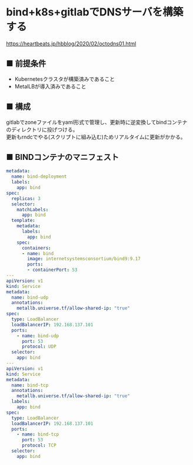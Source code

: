 # bind+k8s+gitlabでDNSサーバを構築する
https://heartbeats.jp/hbblog/2020/02/octodns01.html
## ■ 前提条件
- Kubernetesクラスタが構築済みであること
- MetalLBが導入済みであること

## ■ 構成
gitlabでzoneファイルをyaml形式で管理し、更新時に逆変換してbindコンテナのディレクトリに投げつける。  
更新もrndcでやる(スクリプトに組み込む)ためリアルタイムに更新がかかる。

## ■ BINDコンテナのマニフェスト
```yaml
metadata:
  name: bind-deployment
  labels:
    app: bind
spec:
  replicas: 3
  selector:
    matchLabels:
      app: bind
  template:
    metadata:
      labels:
        app: bind
    spec:
      containers:
      - name: bind
        image: internetsystemsconsortium/bind9:9.17
        ports:
        - containerPort: 53
---
apiVersion: v1
kind: Service
metadata:
  name: bind-udp
  annotations:
    metallb.universe.tf/allow-shared-ip: "true"
spec:
  type: LoadBalancer
  loadBalancerIP: 192.168.137.101
  ports:
    - name: bind-udp
      port: 53
      protocol: UDP
  selector:
    app: bind
---
apiVersion: v1
kind: Service
metadata:
  name: bind-tcp
  annotations:
    metallb.universe.tf/allow-shared-ip: "true"
  labels:
    app: bind
spec:
  type: LoadBalancer
  loadBalancerIP: 192.168.137.101
  ports:
    - name: bind-tcp
      port: 53
      protocol: TCP
  selector:
    app: bind
```
